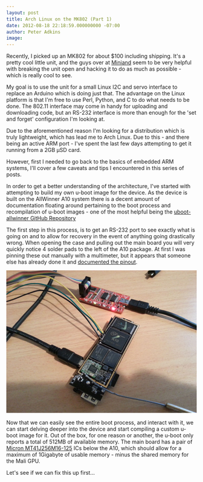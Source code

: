 ```yaml
---
layout: post
title: Arch Linux on the MK802 (Part 1)
date: 2012-08-18 22:18:59.000000000 -07:00
author: Peter Adkins
image:
---
```

Recently, I picked up an MK802 for about $100 including shipping. It's a pretty cool little unit, and the guys over at [Miniand](https://www.miniand.com/forums/forums/development) seem to be very helpful with breaking the unit open and hacking it to do as much as possible - which is really cool to see.

My goal is to use the unit for a small Linux I2C and servo interface to replace an Arduino which is doing just that. The advantage on the Linux platform is that I'm free to use Perl, Python, and C to do what needs to be done. The 802.11 interface may come in handy for uploading and downloading code, but an RS-232 interface is more than enough for the 'set and forget' configuration I'm looking at.

Due to the aforementioned reason I'm looking for a distribution which is truly lightweight, which has lead me to Arch Linux. Due to this - and there being an active ARM port - I've spent the last few days attempting to get it running from a 2GB μSD card.

However, first I needed to go back to the basics of embedded ARM systems, I'll cover a few caveats and tips I encountered in this series of posts.

In order to get a better understanding of the architecture, I've started with attempting to build my own u-boot image for the device. As the device is built on the AllWinner A10 system there is a decent amount of documentation floating around pertaining to the boot process and recompilation of u-boot images - one of the most helpful being the [uboot-allwinner GitHub Repository](https://github.com/hno/uboot-allwinner/wiki)

The first step in this process, is to get an RS-232 port to see exactly what is going on and to allow for recovery in the event of anything going drastically wrong. When opening the case and pulling out the main board you will very quickly notice 4 solder pads to the left of the A10 package. At first I was pinning these out manually with a multimeter, but it appears that someone else has already done it and [documented the pinout](https://www.miniand.com/forums/forums/2/topics/83).

![The result of 5 minutes with a soldering iron, a few beheaded jumper cables and a BusPirate](/assets/article_images/2012/mk802-buspirate.jpg)

Now that we can easily see the entire boot process, and interact with it, we can start delving deeper into the device and start compiling a custom u-boot image for it. Out of the box, for one reason or another, the u-boot only reports a total of 512MB of available memory. The main board has a pair of [Micron MT41J256M16-125](http://www.micron.com/parts/dram/ddr3-sdram/mt41j256m16re-125) ICs below the A10, which should allow for a maximum of 1Gigabyte of usable memory - minus the shared memory for the Mali GPU.

Let's see if we can fix this up first...